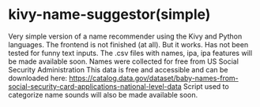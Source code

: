 # kivy-name-suggestor(simple)
Very simple version of a name recommender using the Kivy and Python languages. 
The frontend is not finished (at all). But it works. Has not been tested for funny text inputs. 
The .csv files with names, ipa, ipa features will be made available soon. 
Names were collected for free from US Social Security Administration
This data is free and accessible and can be downloaded here: https://catalog.data.gov/dataset/baby-names-from-social-security-card-applications-national-level-data
Script used to categorize name sounds will also be made available soon.

